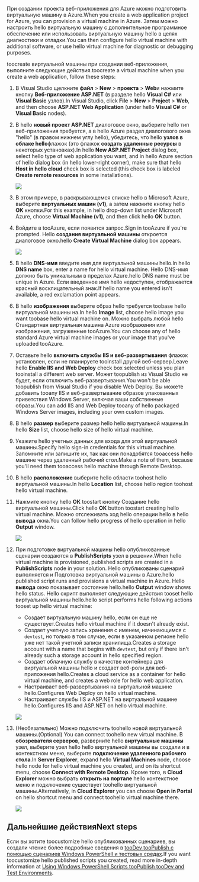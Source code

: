 

<span data-ttu-id="d5a38-101">При создании проекта веб-приложения для Azure можно подготовить виртуальную машину в Azure.</span><span class="sxs-lookup"><span data-stu-id="d5a38-101">When you create a web application project for Azure, you can provision a virtual machine in Azure.</span></span> <span data-ttu-id="d5a38-102">Затем можно настроить hello виртуальную машину с дополнительное программное обеспечение или использовать виртуальную машину hello в целях диагностики и отладки.</span><span class="sxs-lookup"><span data-stu-id="d5a38-102">You can then configure hello virtual machine with additional software, or use hello virtual machine for diagnostic or debugging purposes.</span></span>

<span data-ttu-id="d5a38-103">toocreate виртуальной машины при создании веб-приложения, выполните следующие действия.</span><span class="sxs-lookup"><span data-stu-id="d5a38-103">toocreate a virtual machine when you create a web application, follow these steps:</span></span>

1. <span data-ttu-id="d5a38-104">В Visual Studio щелкните **файл** > **New** > **проекта** > **Web**и нажмите кнопку **Веб-приложение ASP.NET** (в разделе hello **Visual C#** или **Visual Basic** узлов).</span><span class="sxs-lookup"><span data-stu-id="d5a38-104">In Visual Studio, click **File** > **New** > **Project** > **Web**, and then choose **ASP.NET Web Application** (under hello **Visual C#** or **Visual Basic** nodes).</span></span>
2. <span data-ttu-id="d5a38-105">В hello **новый проект ASP.NET** диалоговое окно, выберите hello тип веб-приложения требуется, а в hello Azure раздел диалогового окна "hello" (в правом нижнем углу hello), убедитесь, что hello **узлов в облаке hello**флажок (это флажок **создать удаленные ресурсы** в некоторых установках).</span><span class="sxs-lookup"><span data-stu-id="d5a38-105">In hello **New ASP.NET Project** dialog box, select hello type of web application you want, and in hello Azure section of hello dialog box (in hello lower-right corner), make sure that hello **Host in hello cloud** check box is selected (this check box is labeled **Create remote resources** in some installations).</span></span>
   
    ![][0]
3. <span data-ttu-id="d5a38-106">В этом примере, в раскрывающемся списке hello в Microsoft Azure, выберите **виртуальных машин (v1)**, а затем нажмите кнопку hello **ОК** кнопки.</span><span class="sxs-lookup"><span data-stu-id="d5a38-106">For this example, in hello drop-down list under Microsoft Azure, choose **Virtual Machine (v1)**, and then click hello **OK** button.</span></span>
4. <span data-ttu-id="d5a38-107">Войдите в tooAzure, если появится запрос.</span><span class="sxs-lookup"><span data-stu-id="d5a38-107">Sign in tooAzure if you're prompted.</span></span> <span data-ttu-id="d5a38-108">Hello **создания виртуальной машины** откроется диалоговое окно.</span><span class="sxs-lookup"><span data-stu-id="d5a38-108">hello **Create Virtual Machine** dialog box appears.</span></span>
   
    ![][2]
5. <span data-ttu-id="d5a38-109">В hello **DNS-имя** введите имя для виртуальной машины hello.</span><span class="sxs-lookup"><span data-stu-id="d5a38-109">In hello **DNS name** box, enter a name for hello virtual machine.</span></span> <span data-ttu-id="d5a38-110">Hello DNS-имя должно быть уникальным в пределах Azure.</span><span class="sxs-lookup"><span data-stu-id="d5a38-110">hello DNS name must be unique in Azure.</span></span> <span data-ttu-id="d5a38-111">Если введенное имя hello недоступен, отображается красный восклицательный знак.</span><span class="sxs-lookup"><span data-stu-id="d5a38-111">If hello name you entered isn't available, a red exclamation point appears.</span></span>
6. <span data-ttu-id="d5a38-112">В hello **изображения** выберите образ hello требуется toobase hello виртуальной машины на.</span><span class="sxs-lookup"><span data-stu-id="d5a38-112">In hello **Image** list, choose hello image you want toobase hello virtual machine on.</span></span> <span data-ttu-id="d5a38-113">Можно выбрать любой hello Стандартная виртуальная машина Azure изображения или изображения, загруженные tooAzure.</span><span class="sxs-lookup"><span data-stu-id="d5a38-113">You can choose any of hello standard Azure virtual machine images or your image that you've uploaded tooAzure.</span></span>
7. <span data-ttu-id="d5a38-114">Оставьте hello **включить службы IIS и веб-развертывания** флажок установлен, если не планируете tooinstall другой веб-сервер.</span><span class="sxs-lookup"><span data-stu-id="d5a38-114">Leave hello **Enable IIS and Web Deploy** check box selected unless you plan tooinstall a different web server.</span></span> <span data-ttu-id="d5a38-115">Может toopublish из Visual Studio не будет, если отключить веб-развертывания.</span><span class="sxs-lookup"><span data-stu-id="d5a38-115">You won't be able toopublish from Visual Studio if you disable Web Deploy.</span></span> <span data-ttu-id="d5a38-116">Вы можете добавить tooany IIS и веб-развертывание образов упакованных приветствия Windows Server, включая ваши собственные образы.</span><span class="sxs-lookup"><span data-stu-id="d5a38-116">You can add IIS and Web Deploy tooany of hello packaged Windows Server images, including your own custom images.</span></span>
8. <span data-ttu-id="d5a38-117">В hello **размер** выберите размер hello hello виртуальной машины.</span><span class="sxs-lookup"><span data-stu-id="d5a38-117">In hello **Size** list, choose hello size of hello virtual machine.</span></span>
9. <span data-ttu-id="d5a38-118">Укажите hello учетных данных для входа для этой виртуальной машины.</span><span class="sxs-lookup"><span data-stu-id="d5a38-118">Specify hello sign-in credentials for this virtual machine.</span></span> <span data-ttu-id="d5a38-119">Запомните или запишите их, так как они понадобятся tooaccess hello машине через удаленный рабочий стол.</span><span class="sxs-lookup"><span data-stu-id="d5a38-119">Make a note of them, because you'll need them tooaccess hello machine through Remote Desktop.</span></span>
10. <span data-ttu-id="d5a38-120">В hello **расположение** выберите hello области toohost hello виртуальной машины.</span><span class="sxs-lookup"><span data-stu-id="d5a38-120">In hello **Location** list, choose hello region toohost hello virtual machine.</span></span>
11. <span data-ttu-id="d5a38-121">Нажмите кнопку hello **ОК** toostart кнопку Создание hello виртуальной машины.</span><span class="sxs-lookup"><span data-stu-id="d5a38-121">Click  hello **OK** button toostart creating hello virtual machine.</span></span> <span data-ttu-id="d5a38-122">Можно отслеживать ход hello операции hello в hello **вывода** окна.</span><span class="sxs-lookup"><span data-stu-id="d5a38-122">You can follow hello progress of hello operation in hello **Output** window.</span></span>
    
    ![][3]
12. <span data-ttu-id="d5a38-123">При подготовке виртуальной машины hello опубликованные сценарии создаются в **PublishScripts** узел в решении.</span><span class="sxs-lookup"><span data-stu-id="d5a38-123">When hello virtual machine is provisioned, published scripts are created in a **PublishScripts** node in your solution.</span></span> <span data-ttu-id="d5a38-124">Hello опубликованы сценарий выполняется и Подготовка виртуальной машины в Azure.</span><span class="sxs-lookup"><span data-stu-id="d5a38-124">hello published script runs and provisions a virtual machine in Azure.</span></span> <span data-ttu-id="d5a38-125">Hello **вывода** окно показывает состояние hello.</span><span class="sxs-lookup"><span data-stu-id="d5a38-125">hello **Output** window shows hello status.</span></span> <span data-ttu-id="d5a38-126">Hello скрипт выполняет следующие действия tooset hello виртуальной машины hello.</span><span class="sxs-lookup"><span data-stu-id="d5a38-126">hello script performs hello following actions tooset up hello virtual machine:</span></span>
    
    * <span data-ttu-id="d5a38-127">Создает виртуальную машину hello, если он еще не существует.</span><span class="sxs-lookup"><span data-stu-id="d5a38-127">Creates hello virtual machine if it doesn't already exist.</span></span>
    * <span data-ttu-id="d5a38-128">Создает учетную запись хранения с именем, начинающимся с `devtest`, но только в том случае, если в указанном регионе hello уже нет такой учетной записи хранилища.</span><span class="sxs-lookup"><span data-stu-id="d5a38-128">Creates a storage account with a name that begins with `devtest`, but only if there isn't already such a storage account in hello specified region.</span></span>
    * <span data-ttu-id="d5a38-129">Создает облачную службу в качестве контейнера для виртуальной машины hello и создает веб-роли для веб-приложения hello.</span><span class="sxs-lookup"><span data-stu-id="d5a38-129">Creates a cloud service as a container for hello virtual machine, and creates a web role for hello web application.</span></span>
    * <span data-ttu-id="d5a38-130">Настраивает веб-развертывания на виртуальной машине hello.</span><span class="sxs-lookup"><span data-stu-id="d5a38-130">Configures Web Deploy on hello virtual machine.</span></span>
    * <span data-ttu-id="d5a38-131">Настраивает службы IIS и ASP.NET на виртуальной машине hello.</span><span class="sxs-lookup"><span data-stu-id="d5a38-131">Configures IIS and ASP.NET on hello virtual machine.</span></span>
    
    ![][4]
13. <span data-ttu-id="d5a38-132">(Необязательно) Можно подключить toohello новой виртуальной машины.</span><span class="sxs-lookup"><span data-stu-id="d5a38-132">(Optional) You can connect toohello new virtual machine.</span></span> <span data-ttu-id="d5a38-133">В **обозревателя серверов**, разверните hello **виртуальные машины** узел, выберите узел hello hello виртуальной машины вы создали и в контекстном меню, выберите **подключение удаленного рабочего стола**.</span><span class="sxs-lookup"><span data-stu-id="d5a38-133">In **Server Explorer**, expand hello **Virtual Machines** node, choose hello node for hello virtual machine you created, and on its shortcut menu, choose **Connect with Remote Desktop**.</span></span> <span data-ttu-id="d5a38-134">Кроме того, в **Cloud Explorer** можно выбрать **открыть на портале** hello контекстное меню и подключение существует toohello виртуальной машины.</span><span class="sxs-lookup"><span data-stu-id="d5a38-134">Alternatively, in **Cloud Explorer** you can choose **Open in Portal** on hello shortcut menu and connect toohello virtual machine there.</span></span>
    
    ![][5]

## <a name="next-steps"></a><span data-ttu-id="d5a38-135">Дальнейшие действия</span><span class="sxs-lookup"><span data-stu-id="d5a38-135">Next steps</span></span>
<span data-ttu-id="d5a38-136">Если вы хотите toocustomize hello опубликованных сценариев, вы создали чтение более подробные сведения в [tooDev tooPublish с помощью сценариев Windows PowerShell и тестовых средах](http://msdn.microsoft.com/library/dn642480.aspx).</span><span class="sxs-lookup"><span data-stu-id="d5a38-136">If you want toocustomize hello published scripts you created, read more in-depth information at [Using Windows PowerShell Scripts tooPublish tooDev and Test Environments](http://msdn.microsoft.com/library/dn642480.aspx).</span></span>

[0]: ./media/virtual-machines-common-classic-web-app-visual-studio/CreateVM_NewProject.PNG
[1]: ./media/dotnet-visual-studio-create-virtual-machine/CreateVM_SignIn.PNG
[2]: ./media/virtual-machines-common-classic-web-app-visual-studio/CreateVM_CreateVM.PNG
[3]: ./media/virtual-machines-common-classic-web-app-visual-studio/CreateVM_Provisioning.png
[4]: ./media/virtual-machines-common-classic-web-app-visual-studio/CreateVM_SolutionExplorer.png
[5]: ./media/virtual-machines-common-classic-web-app-visual-studio/VS_Create_VM_Connect.png
